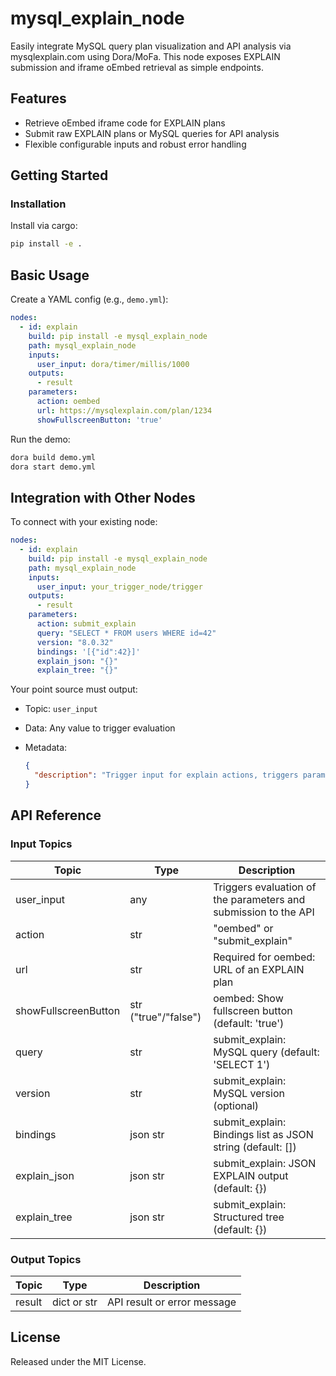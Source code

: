 # mysql_explain_node

Easily integrate MySQL query plan visualization and API analysis via mysqlexplain.com using Dora/MoFa. This node exposes EXPLAIN submission and iframe oEmbed retrieval as simple endpoints.

## Features
- Retrieve oEmbed iframe code for EXPLAIN plans
- Submit raw EXPLAIN plans or MySQL queries for API analysis
- Flexible configurable inputs and robust error handling

## Getting Started

### Installation
Install via cargo:
```bash
pip install -e .
````

## Basic Usage

Create a YAML config (e.g., `demo.yml`):

```yaml
nodes:
  - id: explain
    build: pip install -e mysql_explain_node
    path: mysql_explain_node
    inputs:
      user_input: dora/timer/millis/1000
    outputs:
      - result
    parameters:
      action: oembed
      url: https://mysqlexplain.com/plan/1234
      showFullscreenButton: 'true'
```

Run the demo:

```bash
dora build demo.yml
dora start demo.yml
```

## Integration with Other Nodes

To connect with your existing node:

```yaml
nodes:
  - id: explain
    build: pip install -e mysql_explain_node
    path: mysql_explain_node
    inputs:
      user_input: your_trigger_node/trigger
    outputs:
      - result
    parameters:
      action: submit_explain
      query: "SELECT * FROM users WHERE id=42"
      version: "8.0.32"
      bindings: '[{"id":42}]'
      explain_json: "{}"
      explain_tree: "{}"
```

Your point source must output:

* Topic: `user_input`
* Data: Any value to trigger evaluation
* Metadata:

  ```json
  {
    "description": "Trigger input for explain actions, triggers parameter readout and API call"
  }
  ```

## API Reference

### Input Topics

| Topic        | Type       | Description                                                       |
| ------------| ---------- | ----------------------------------------------------------------- |
| user_input   | any        | Triggers evaluation of the parameters and submission to the API    |
| action      | str        | "oembed" or "submit_explain"                                     |
| url         | str        | Required for oembed: URL of an EXPLAIN plan                       |
| showFullscreenButton | str ("true"/"false") | oembed: Show fullscreen button (default: 'true')             |
| query       | str        | submit_explain: MySQL query (default: 'SELECT 1')                 |
| version     | str        | submit_explain: MySQL version (optional)                          |
| bindings    | json str   | submit_explain: Bindings list as JSON string (default: [])         |
| explain_json| json str   | submit_explain: JSON EXPLAIN output (default: {})                  |
| explain_tree| json str   | submit_explain: Structured tree (default: {})                      |

### Output Topics

| Topic   | Type         | Description                     |
| ------- | ------------ | ------------------------------- |
| result  | dict or str  | API result or error message     |

## License

Released under the MIT License.
